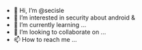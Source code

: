 - 👋 Hi, I’m @secisle
- 👀 I’m interested in security about android &  
- 🌱 I’m currently learning ...
- 💞️ I’m looking to collaborate on ...
- 📫 How to reach me ...

<!---
secisle/secisle is a ✨ special ✨ repository because its `README.md` (this file) appears on your GitHub profile.
You can click the Preview link to take a look at your changes.
--->
